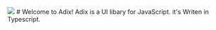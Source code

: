 <img src= "https://upload.wikimedia.org/wikipedia/commons/1/14/Adix_full_2.png"> 
# Welcome to Adix! Adix is a UI libary for JavaScript. it's Writen in Typescript.

